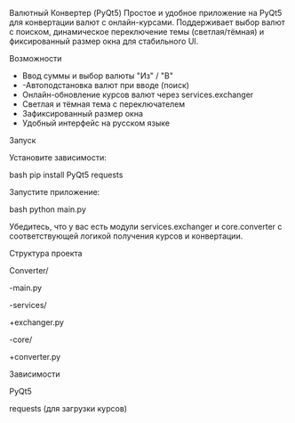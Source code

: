 Валютный Конвертер (PyQt5)
Простое и удобное приложение на PyQt5 для конвертации валют с онлайн-курсами. Поддерживает выбор валют с поиском, динамическое переключение темы (светлая/тёмная) и фиксированный размер окна для стабильного UI.

Возможности
- Ввод суммы и выбор валюты "Из" / "В"
- -Автоподстановка валют при вводе (поиск)
- Онлайн-обновление курсов валют через services.exchanger
- Светлая и тёмная тема с переключателем
- Зафиксированный размер окна
- Удобный интерфейс на русском языке

Запуск

Установите зависимости:

bash
pip install PyQt5 requests

Запустите приложение:

bash
python main.py

Убедитесь, что у вас есть модули services.exchanger и core.converter с соответствующей логикой получения курсов и конвертации.

Структура проекта

Converter/

-main.py

-services/

+exchanger.py

-core/

+converter.py

Зависимости

PyQt5

requests (для загрузки курсов)
